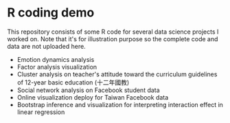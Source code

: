 # R coding demo
This repository consists of some R code for several data science projects I worked on. Note that it's for illustration purpose so the complete code and data are not uploaded here.

* Emotion dynamics analysis
* Factor analysis visualization
* Cluster analysis on teacher's attitude toward the curriculum guidelines of 12-year basic education (十二年國教)
* Social network analysis on Facebook student data
* Online visualization deploy for Taiwan Facebook data
* Bootstrap inference and visualization for interpreting interaction effect in linear regression 
